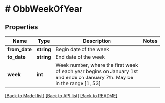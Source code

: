 # # ObbWeekOfYear

## Properties

Name | Type | Description | Notes
------------ | ------------- | ------------- | -------------
**from_date** | **string** | Begin date of the week |
**to_date** | **string** | End date of the week |
**week** | **int** | Week number, where the first week of each year begins on January 1st and ends on January 7th. May be in the range [1, 53] |

[[Back to Model list]](../../README.md#models) [[Back to API list]](../../README.md#endpoints) [[Back to README]](../../README.md)
